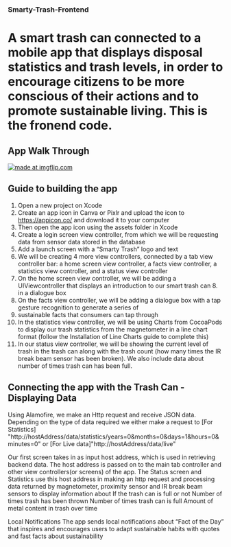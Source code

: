 ### Smarty-Trash-Frontend
# A smart trash can connected to a mobile app that displays disposal statistics and trash levels, in order to encourage citizens to be more conscious of their actions and to promote sustainable living. This is the fronend code.

## App Walk Through
<a href="https://imgflip.com/gif/2o00ah"><img src="https://i.imgflip.com/2o00ah.gif" title="made at imgflip.com"/></a>
## Guide to building the app

1. Open a new project on Xcode
2. Create an app icon in Canva or Pixlr and upload the icon to https://appicon.co/ and download it to your computer
3. Then open the app icon using the assets folder in Xcode
4. Create a login screen view controller, from which we will be requesting data from sensor data stored in the database 
5. Add a launch screen with a “Smarty Trash” logo and text 
6. We will be creating 4 more view controllers, connected by a tab view controller bar: a home screen view controller, a facts view controller, a statistics view controller, and a status view controller
7. On the home screen view controller, we will be adding a UIViewcontroller  that displays an introduction to our smart trash can 8. in a dialogue box 
9. On the facts view controller, we will be adding a dialogue box with a tap gesture recognition to generate a series of 
10. sustainable facts that consumers can tap through
11. In the statistics view controller, we will be using Charts from CocoaPods to display our trash statistics from the magnetometer in a line chart format (follow the Installation of Line Charts guide to complete this)
12. In our status view controller, we will be showing the current level of trash in the trash can along with the trash count (how many times the IR break beam sensor has been broken). We also include data about number of times trash can has been full.

## Connecting the app with the Trash Can  - Displaying Data

Using Alamofire, we make an Http request and receive JSON data. Depending on the type of data required we either make a request to 
[For Statistics] "http://hostAddress/data/statistics/years=0&months=0&days=1&hours=0&minutes=0" or 
[For Live data]"http://hostAddress/data/live"

Our first screen takes in as input host address, which is used in retrieving backend data.
The host address is passed on to the main tab controller and other view controllers(or screens) of the app. 
The Status screen and Statistics use this host address in making an http request and processing data returned by magnetometer, proximity sensor and IR break beam sensors to display information about 
If the trash can is full or not
Number of times trash has been thrown
Number of times trash can is full
Amount of metal content in trash over time

Local Notifications
The app sends local notifications about “Fact of the Day” that inspires and encourages users to adapt sustainable habits with quotes and fast facts about sustainability


